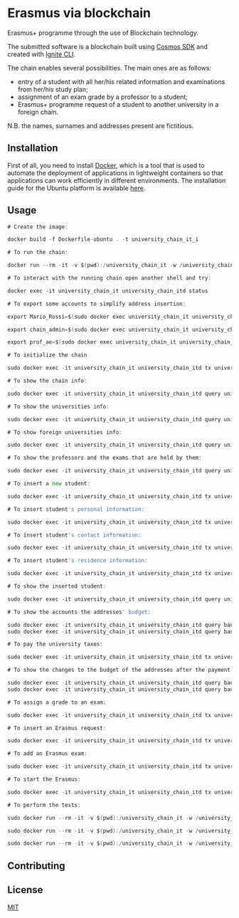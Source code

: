 # Erasmus via blockchain

Erasmus+ programme through the use of Blockchain technology.

The submitted software is a blockchain built using [Cosmos SDK](https://v1.cosmos.network/sdk) and created with [Ignite CLI](https://ignite.com/cli).

The chain enables several possibilities. The main ones are as follows:
- entry of a student with all her/his related information and examinations from her/his study plan;
- assignment of an exam grade by a professor to a student;
- Erasmus+ programme request of a student to another university in a foreign chain.

N.B. the names, surnames and addresses present are fictitious.

## Installation

First of all, you need to install [Docker](https://www.docker.com/), which is a tool that is used to automate the deployment of applications in lightweight containers so that applications can work efficiently in different environments. The installation guide for the Ubuntu platform is available [here](https://docs.docker.com/desktop/install/ubuntu/).

## Usage



```go
# Create the image:

docker build -f Dockerfile-ubuntu . -t university_chain_it_i

# To run the chain:

docker run --rm -it -v $(pwd):/university_chain_it -w /university_chain_it -p 1317:1317 -p 3000:3000 -p 4500:4500 -p 5000:5000 -p 26657:26657 --name university_chain_it university_chain_it_i ignite chain serve --reset-once

# To interact with the running chain open another shell and try: 

docker exec -it university_chain_it university_chain_itd status

# To export some accounts to simplify address insertion:

export Mario_Rossi=$(sudo docker exec university_chain_it university_chain_itd keys show "Mario Rossi" -a) 

export chain_admin=$(sudo docker exec university_chain_it university_chain_itd keys show "Admin Chain IT" -a) 

export prof_ae=$(sudo docker exec university_chain_it university_chain_itd keys show "Prof. Domenico Asprucci" -a) 

# To initialize the chain

sudo docker exec -it university_chain_it university_chain_itd tx universitychainit configure-chain --from $chain_admin --gas auto 

# To show the chain info:

sudo docker exec -it university_chain_it university_chain_itd query universitychainit show-chain-info 

# To show the universities info:

sudo docker exec -it university_chain_it university_chain_itd query universitychainit list-university-info 

# To show foreign universities info:

sudo docker exec -it university_chain_it university_chain_itd query universitychainit list-foreign-universities

# To show the professors and the exams that are held by them:

sudo docker exec -it university_chain_it university_chain_itd query universitychainit list-professors-exams

# To insert a new student:

sudo docker exec -it university_chain_it university_chain_itd tx universitychainit register-new-student unipi Mario Rossi master cs "Computer Science" --from $Mario_Rossi --gas auto  

# To insert student's personal information:

sudo docker exec -it university_chain_it university_chain_itd tx universitychainit insert-student-personal-info unipi 1 male 1994-06-06 italian italy Rome Rome 1111111111111111 20000 --from $Mario_Rossi --gas auto 

# To insert student's contact information:

sudo docker exec -it university_chain_it university_chain_itd tx universitychainit insert-student-contact-info unipi 1 "via roma" mario.rossi@example.it 0000000000 --from $Mario_Rossi --gas auto 

# To insert student's residence information:

sudo docker exec -it university_chain_it university_chain_itd tx universitychainit insert-student-residence-info unipi 1 italy PI Pisa 56100 "via roma" 3 0000000000 --from $Mario_Rossi --gas auto 

# To show the inserted student:

sudo docker exec -it university_chain_it university_chain_itd query universitychainit show-stored-student unipi_1 

# To show the accounts the addresses' budget:

sudo docker exec -it university_chain_it university_chain_itd query bank balances $Mario_Rossi 
sudo docker exec -it university_chain_it university_chain_itd query bank balances $unipi

# To pay the university taxes: 

sudo docker exec -it university_chain_it university_chain_itd tx universitychainit pay-taxes unipi 1 --from $Mario_Rossi --gas auto 

# To show the changes to the budget of the addresses after the payment of taxes:

sudo docker exec -it university_chain_it university_chain_itd query bank balances $Mario_Rossi 
sudo docker exec -it university_chain_it university_chain_itd query bank balances $unipi

# To assign a grade to an exam:

sudo docker exec -it university_chain_it university_chain_itd tx universitychainit insert-exam-grade unipi 1 "Algorithm engineering" 25 --from $prof_ae --gas auto 

# To insert an Erasmus request:

sudo docker exec -it university_chain_it university_chain_itd tx universitychainit insert-erasmus-request unipi 1 6 tum study --from $Mario_Rossi --gas auto 

# To add an Erasmus exam:

sudo docker exec -it university_chain_it university_chain_itd tx universitychainit insert-erasmus-exam unipi 1 "Advanced databases" --from $Mario_Rossi --gas auto 

# To start the Erasmus:

sudo docker exec -it university_chain_it university_chain_itd tx universitychainit start-erasmus unipi 1 --from $Mario_Rossi --gas auto 

# To perform the tests:

sudo docker run --rm -it -v $(pwd):/university_chain_it -w /university_chain_it university_chain_it_i make mock-expected-keepers 

sudo docker run --rm -it -v $(pwd):/university_chain_it -w /university_chain_it university_chain_it_i go test university_chain_it/x/universitychainit/types

sudo docker run --rm -it -v $(pwd):/university_chain_it -w /university_chain_it university_chain_it_i go test university_chain_it/x/universitychainit/keeper

```

## Contributing



## License

[MIT](https://choosealicense.com/licenses/mit/)